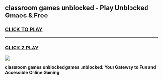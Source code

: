 
## classroom games unblocked - Play Unblocked Gmaes & Free
<h3>
<a href="https://premium.freeplayer.one?title=classroom_games_unblocked&ref=19F">CLICK TO PLAY</a></h3>
<hr>

<h3>
<a href="https://premium.freeplayer.one?title=classroom_games_unblocked&ref=19F">CLICK 2 PLAY</a>
  
</h3>

<a href="https://premium.freeplayer.one?title=classroom_games_unblocked&ref=19F/"><img src="https://clearcache.store/games.png"></a>


**classroom games unblocked games unblocked: Your Gateway to Fun and Accessible Online Gaming**
